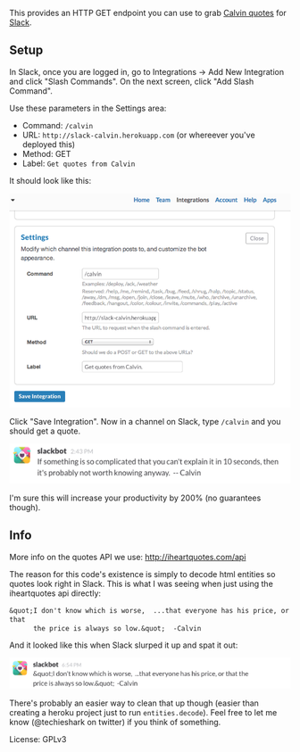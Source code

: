 This provides an HTTP GET endpoint you can use to grab [Calvin quotes](http://iheartquotes.com/tags/calvin?page=1) for [Slack](http://slack.com).

## Setup

In Slack, once you are logged in, go to Integrations -> Add New Integration and click "Slash Commands". On the next screen, click "Add Slash Command".

Use these parameters in the Settings area:

* Command: `/calvin`
* URL: `http://slack-calvin.herokuapp.com` (or whereever you've deployed this)
* Method: GET
* Label: `Get quotes from Calvin`

It should look like this:

<img src="./slack-setup.png">

Click "Save Integration". Now in a channel on Slack, type `/calvin` and you should get a quote. 

<img src="./slack-calvin-quote.png">

I'm sure this will increase your productivity by 200% (no guarantees though). 

## Info

More info on the quotes API we use: http://iheartquotes.com/api

The reason for this code's existence is simply to decode html entities so quotes look right in Slack.  This is what I was seeing when just using the iheartquotes api directly:

```` 
&quot;I don't know which is worse,  ...that everyone has his price, or that 
      the price is always so low.&quot;  -Calvin 
````

And it looked like this when Slack slurped it up and spat it out:

<img src="./slack-calvin-quote-with-html-entities.png">

There's probably an easier way to clean that up though (easier than creating a heroku project just to run `entities.decode`). Feel free to let me know (@techieshark on twitter) if you think of something. 

License: GPLv3
